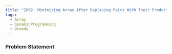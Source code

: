 ```yaml
---
title: "2892: Minimizing Array After Replacing Pairs With Their Product"
tags:
  - Array
  - DynamicProgramming
  - Greedy
---
```

### Problem Statement

